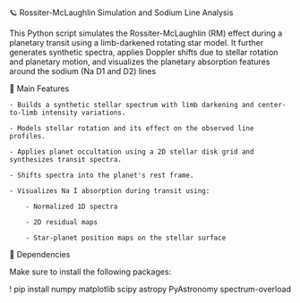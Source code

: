 🪐 Rossiter-McLaughlin Simulation and Sodium Line Analysis

This Python script simulates the Rossiter-McLaughlin (RM) effect during a planetary transit using a limb-darkened rotating star model. It further generates synthetic spectra, applies Doppler shifts due to stellar rotation and planetary motion, and visualizes the planetary absorption features around the sodium (Na D1 and D2) lines



📌 Main Features

    - Builds a synthetic stellar spectrum with limb darkening and center-to-limb intensity variations.

    - Models stellar rotation and its effect on the observed line profiles.

    - Applies planet occultation using a 2D stellar disk grid and synthesizes transit spectra.

    - Shifts spectra into the planet's rest frame.

    - Visualizes Na I absorption during transit using:

        - Normalized 1D spectra

        - 2D residual maps

        - Star-planet position maps on the stellar surface


🧰 Dependencies

Make sure to install the following packages:

! pip install numpy matplotlib scipy astropy PyAstronomy spectrum-overload
